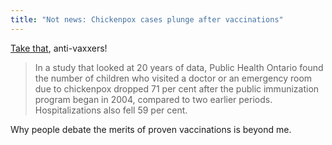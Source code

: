 ```yaml
---
title: "Not news: Chickenpox cases plunge after vaccinations"
---
```


[Take that](http://www.longwoods.com/newsdetail/5635), anti-vaxxers!

> <span class="articlebody">In a study that looked at 20 years of data,  Public Health Ontario found the number of children who visited a doctor  or an emergency room due to chickenpox dropped 71 per cent after the  public immunization program began in 2004, compared to two earlier  periods. Hospitalizations also fell 59 per cent.</span>

Why people debate the merits of proven vaccinations is beyond me.
